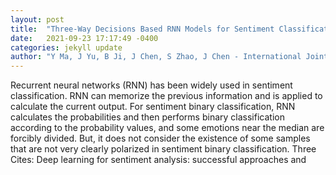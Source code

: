 ```yaml
---
layout: post
title:  "Three-Way Decisions Based RNN Models for Sentiment Classification"
date:   2021-09-23 17:17:49 -0400
categories: jekyll update
author: "Y Ma, J Yu, B Ji, J Chen, S Zhao, J Chen - International Joint Conference on Rough , 2021"
---
```

Recurrent neural networks (RNN) has been widely used in sentiment classification. RNN can memorize the previous information and is applied to calculate the current output. For sentiment binary classification, RNN calculates the probabilities and then performs binary classification according to the probability values, and some emotions near the median are forcibly divided. But, it does not consider the existence of some samples that are not very clearly polarized in sentiment binary classification. Three Cites: Deep learning for sentiment analysis: successful approaches and